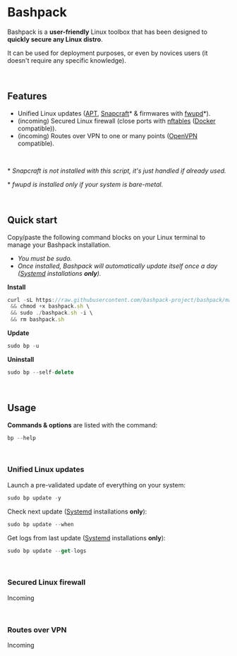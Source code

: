 # Bashpack

Bashpack is a **user-friendly** Linux toolbox that has been designed to **quickly secure any Linux distro**.

It can be used for deployment purposes, or even by novices users (it doesn't require any specific knowledge).

<br>

## Features
* Unified Linux updates ([APT](https://fr.wikipedia.org/wiki/Advanced_Packaging_Tool), [Snapcraft](https://snapcraft.io/)* & firmwares with [fwupd](https://github.com/fwupd/fwupd)*).
* (incoming)     Secured Linux firewall (close ports with [nftables](https://wiki.nftables.org/wiki-nftables/index.php/Main_Page) ([Docker](https://www.docker.com/) compatible)).
* (incoming)     Routes over VPN to one or many points ([OpenVPN](https://openvpn.net/) compatible).

<br>

\* _Snapcraft is not installed with this script, it's just handled if already used._

\* _fwupd is installed only if your system is bare-metal._

<br>

## Quick start
Copy/paste the following command blocks on your Linux terminal to manage your Bashpack installation.
* _You must be sudo._
* _Once installed, Bashpack will automatically update itself once a day ([Systemd](https://systemd.io/) installations **only**)._

**Install**
```javascript
curl -sL https://raw.githubusercontent.com/bashpack-project/bashpack/main/bashpack.sh -o bashpack.sh \
 && chmod +x bashpack.sh \
 && sudo ./bashpack.sh -i \
 && rm bashpack.sh
```

**Update**
```javascript
sudo bp -u
```

**Uninstall**
```javascript
sudo bp --self-delete
```

<br>

## Usage
**Commands & options** are listed with the command:
```javascript
bp --help
```

<br>


### Unified Linux updates
Launch a pre-validated update of everything on your system:
```javascript
sudo bp update -y
```

Check next update ([Systemd](https://systemd.io/) installations **only**):
```javascript
sudo bp update --when
```
Get logs from last update ([Systemd](https://systemd.io/) installations **only**):
```javascript
sudo bp update --get-logs
```

<br>


### Secured Linux firewall
Incoming

<br>


### Routes over VPN
Incoming

<br>